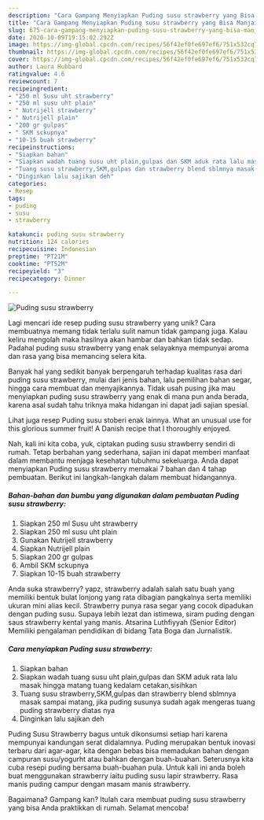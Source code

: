 ```yaml
---
description: "Cara Gampang Menyiapkan Puding susu strawberry yang Bisa Manjain Lidah"
title: "Cara Gampang Menyiapkan Puding susu strawberry yang Bisa Manjain Lidah"
slug: 675-cara-gampang-menyiapkan-puding-susu-strawberry-yang-bisa-manjain-lidah
date: 2020-10-09T19:15:02.292Z
image: https://img-global.cpcdn.com/recipes/56f42ef0fe697ef6/751x532cq70/puding-susu-strawberry-foto-resep-utama.jpg
thumbnail: https://img-global.cpcdn.com/recipes/56f42ef0fe697ef6/751x532cq70/puding-susu-strawberry-foto-resep-utama.jpg
cover: https://img-global.cpcdn.com/recipes/56f42ef0fe697ef6/751x532cq70/puding-susu-strawberry-foto-resep-utama.jpg
author: Laura Hubbard
ratingvalue: 4.6
reviewcount: 7
recipeingredient:
- "250 ml Susu uht strawberry"
- "250 ml susu uht plain"
- " Nutrijell strawberry"
- " Nutrijell plain"
- "200 gr gulpas"
- " SKM sckupnya"
- "10-15 buah strawberry"
recipeinstructions:
- "Siapkan bahan"
- "Siapkan wadah tuang susu uht plain,gulpas dan SKM aduk rata lalu masak hingga matang tuang kedalam cetakan,sisihkan"
- "Tuang susu strawberry,SKM,gulpas dan strawberry blend sblmnya masak sampai matang, jika puding susunya sudah agak mengeras tuang puding strawberry diatas nya"
- "Dinginkan lalu sajikan deh"
categories:
- Resep
tags:
- puding
- susu
- strawberry

katakunci: puding susu strawberry 
nutrition: 124 calories
recipecuisine: Indonesian
preptime: "PT21M"
cooktime: "PT52M"
recipeyield: "3"
recipecategory: Dinner

---
```



![Puding susu strawberry](https://img-global.cpcdn.com/recipes/56f42ef0fe697ef6/751x532cq70/puding-susu-strawberry-foto-resep-utama.jpg)

Lagi mencari ide resep puding susu strawberry yang unik? Cara membuatnya memang tidak terlalu sulit namun tidak gampang juga. Kalau keliru mengolah maka hasilnya akan hambar dan bahkan tidak sedap. Padahal puding susu strawberry yang enak selayaknya mempunyai aroma dan rasa yang bisa memancing selera kita.

Banyak hal yang sedikit banyak berpengaruh terhadap kualitas rasa dari puding susu strawberry, mulai dari jenis bahan, lalu pemilihan bahan segar, hingga cara membuat dan menyajikannya. Tidak usah pusing jika mau menyiapkan puding susu strawberry yang enak di mana pun anda berada, karena asal sudah tahu triknya maka hidangan ini dapat jadi sajian spesial.

Lihat juga resep Puding susu stoberi enak lainnya. What an unusual use for this glorious summer fruit! A Danish recipe that I thoroughly enjoyed.


Nah, kali ini kita coba, yuk, ciptakan puding susu strawberry sendiri di rumah. Tetap berbahan yang sederhana, sajian ini dapat memberi manfaat dalam membantu menjaga kesehatan tubuhmu sekeluarga. Anda dapat menyiapkan Puding susu strawberry memakai 7 bahan dan 4 tahap pembuatan. Berikut ini langkah-langkah dalam membuat hidangannya.

<!--inarticleads1-->

##### Bahan-bahan dan bumbu yang digunakan dalam pembuatan Puding susu strawberry:

1. Siapkan 250 ml Susu uht strawberry
1. Siapkan 250 ml susu uht plain
1. Gunakan  Nutrijell strawberry
1. Siapkan  Nutrijell plain
1. Siapkan 200 gr gulpas
1. Ambil  SKM sckupnya
1. Siapkan 10-15 buah strawberry


Anda suka strawberry? yapz, strawberry adalah salah satu buah yang memiliki bentuk bulat lonjong yang rata dibagian pangkalnya serta memiliki ukuran mini alias kecil. Strawberry punya rasa segar yang cocok dipadukan dengan puding susu. Supaya lebih lezat dan istimewa, siram puding dengan saus strawberry kental yang manis. Atsarina Luthfiyyah (Senior Editor) Memiliki pengalaman pendidikan di bidang Tata Boga dan Jurnalistik. 

<!--inarticleads2-->

##### Cara menyiapkan Puding susu strawberry:

1. Siapkan bahan
1. Siapkan wadah tuang susu uht plain,gulpas dan SKM aduk rata lalu masak hingga matang tuang kedalam cetakan,sisihkan
1. Tuang susu strawberry,SKM,gulpas dan strawberry blend sblmnya masak sampai matang, jika puding susunya sudah agak mengeras tuang puding strawberry diatas nya
1. Dinginkan lalu sajikan deh


Puding Susu Strawberry bagus untuk dikonsumsi setiap hari karena mempunyai kandungan serat didalamnya. Puding merupakan bentuk inovasi terbaru dari agar-agar, kita dengan bebas bisa memadukan bahan dengan campuran susu/yogurht atau bahkan dengan buah-buahan. Seterusnya kita cuba resepi puding bersama buah-buahan pula. Untuk kali ini anda boleh buat menggunakan strawberry iaitu puding susu lapir strawberry. Rasa manis puding campur dengan masam manis strawberry. 

Bagaimana? Gampang kan? Itulah cara membuat puding susu strawberry yang bisa Anda praktikkan di rumah. Selamat mencoba!
